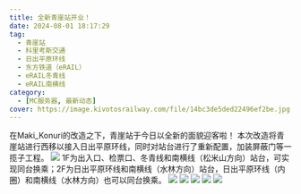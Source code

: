 ```yaml
---
title: 全新青崖站开业！
date: 2024-08-01 18:17:29
tag:
  - 青崖站
  - 科里考斯交通
  - 日出平原环线
  - 东方铁道（eRAIL）
  - eRAIL冬青线
  - eRAIL南横线
category:
  - [MC服务器, 最新动态]
cover: https://image.kivotosrailway.com/file/14bc3de5ded22496ef2be.jpg
---
```

在Maki_Konuri的改造之下，青崖站于今日以全新的面貌迎客啦！
本次改造将青崖站进行西移以接入日出平原环线，同时对站台进行了重新配置，加装屏蔽门等一揽子工程。
![](https://image.kivotosrailway.com/file/1eea36a4f4ddc74075384.png)
1F为出入口、检票口、冬青线和南横线（松米山方向）站台，可实现同台换乘；2F为日出平原环线和南横线（水林方向）站台，日出平原环线（内圈）和南横线（水林方向）也可以同台换乘。
![](https://image.kivotosrailway.com/file/20e0a3c23a4026ce9caab.png)
![](https://image.kivotosrailway.com/file/a7997cd9905391d46f38a.png)
![](https://image.kivotosrailway.com/file/b6d67b5a86aee27a3a485.png)
![](https://image.kivotosrailway.com/file/5100e4319196cd3d880e3.png)
![](https://image.kivotosrailway.com/file/ec65ecc2515de9edc4857.png)